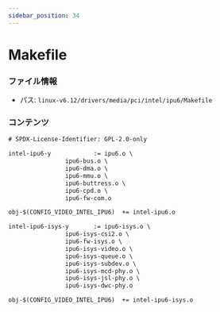 ```yaml
---
sidebar_position: 34
---
```

# Makefile

### ファイル情報

- パス: `linux-v6.12/drivers/media/pci/intel/ipu6/Makefile`

### コンテンツ

```txt
# SPDX-License-Identifier: GPL-2.0-only

intel-ipu6-y			:= ipu6.o \
				ipu6-bus.o \
				ipu6-dma.o \
				ipu6-mmu.o \
				ipu6-buttress.o \
				ipu6-cpd.o \
				ipu6-fw-com.o

obj-$(CONFIG_VIDEO_INTEL_IPU6)	+= intel-ipu6.o

intel-ipu6-isys-y		:= ipu6-isys.o \
				ipu6-isys-csi2.o \
				ipu6-fw-isys.o \
				ipu6-isys-video.o \
				ipu6-isys-queue.o \
				ipu6-isys-subdev.o \
				ipu6-isys-mcd-phy.o \
				ipu6-isys-jsl-phy.o \
				ipu6-isys-dwc-phy.o

obj-$(CONFIG_VIDEO_INTEL_IPU6)	+= intel-ipu6-isys.o

```
